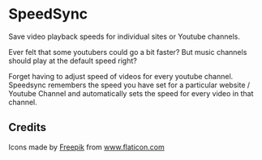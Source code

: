 # SpeedSync

Save video playback speeds for individual sites or Youtube channels.

Ever felt that some youtubers could go a bit faster?
But music channels should play at the default speed right?

Forget having to adjust speed of videos for every youtube channel.
Speedsync remembers the speed you have set for a particular website / Youtube Channel and automatically sets the speed for every video in that channel.

## Credits

Icons made by <a href="https://www.flaticon.com/authors/freepik" title="Freepik">Freepik</a> from <a href="https://www.flaticon.com/" title="Flaticon"> www.flaticon.com</a>
